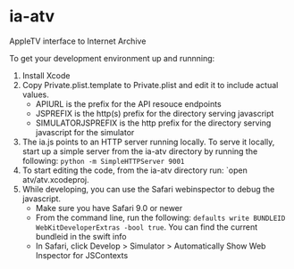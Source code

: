 # ia-atv

AppleTV interface to Internet Archive 


To get your development environment up and runnning:

1. Install Xcode
2. Copy Private.plist.template to Private.plist and edit it to include actual values.
    * APIURL is the prefix for the API resouce endpoints
    * JSPREFIX is the http(s) prefix for the directory serving javascript
    * SIMULATORJSPREFIX is the http prefix for the directory serving javascript for the simulator
4. The ia.js points to an HTTP server running locally.  To serve it locally, start up a simple server from the ia-atv directory by running the following: `python -m SimpleHTTPServer 9001`
5. To start editing the code, from the ia-atv directory run: `open atv/atv.xcodeproj.
6. While developing, you can use  the Safari webinspector to debug the javascript.
    * Make sure you have Safari 9.0 or newer
    * From the command line, run the following: `defaults write BUNDLEID WebKitDeveloperExtras -bool true`. You can find the current bundleid in the swift info
    * In Safari, click Develop > Simulator > Automatically Show Web Inspector for JSContexts
